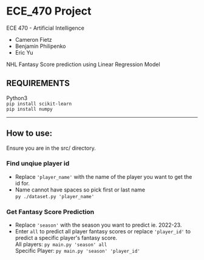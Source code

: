 # ECE_470 Project #
ECE 470 - Artificial Intelligence
* Cameron Fietz
* Benjamin Philipenko
* Eric Yu

NHL Fantasy Score prediction using Linear Regression Model

## REQUIREMENTS
Python3 \
`pip install scikit-learn` \
`pip install numpy`

----

## How to use:
Ensure you are in the src/ directory.

### Find unqiue player id
- Replace `'player_name'` with the name of the player you want to get the id for.
- Name cannot have spaces so pick first or last name \
`py ./dataset.py 'player_name'` 

### Get Fantasy Score Prediction 
- Replace `'season'` with the season you want to predict ie. 2022-23. 
- Enter `all` to predict all player fantasy scores or replace `'player_id'` to predict a specific player's fantasy score. \
All players: `py main.py 'season' all` \
Specific Player: `py main.py 'season' 'player_id'`